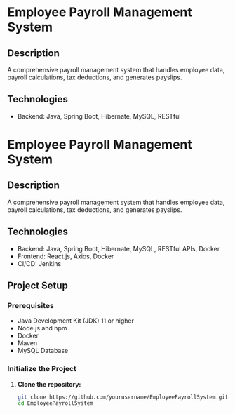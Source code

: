 # Employee Payroll Management System

## Description
A comprehensive payroll management system that handles employee data, payroll calculations, tax deductions, and generates payslips.

## Technologies
- Backend: Java, Spring Boot, Hibernate, MySQL, RESTful

# Employee Payroll Management System

## Description
A comprehensive payroll management system that handles employee data, payroll calculations, tax deductions, and generates payslips.

## Technologies
- Backend: Java, Spring Boot, Hibernate, MySQL, RESTful APIs, Docker
- Frontend: React.js, Axios, Docker
- CI/CD: Jenkins

## Project Setup

### Prerequisites
- Java Development Kit (JDK) 11 or higher
- Node.js and npm
- Docker
- Maven
- MySQL Database

### Initialize the Project

1. **Clone the repository:**
   ```bash
   git clone https://github.com/yourusername/EmployeePayrollSystem.git
   cd EmployeePayrollSystem

